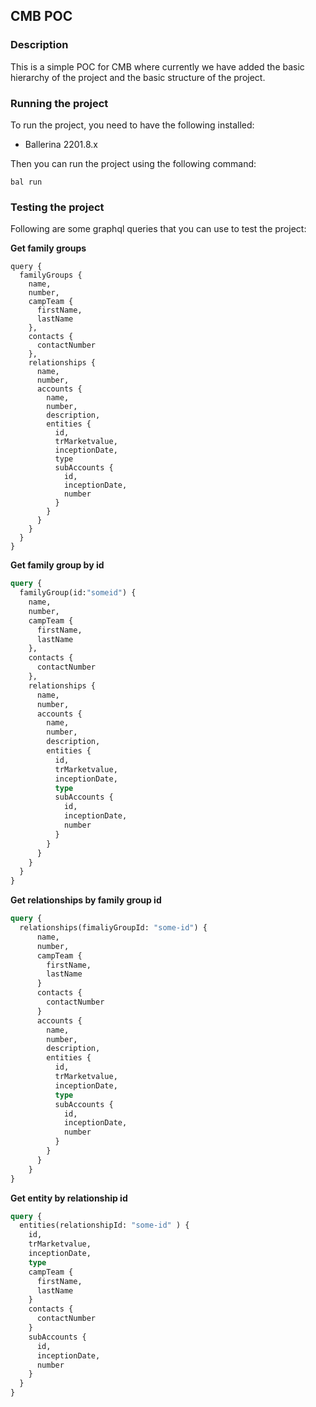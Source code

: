 ## CMB POC 

### Description

This is a simple POC for CMB where currently we have added the basic hierarchy of the project and the basic structure of the project.

### Running the project

To run the project, you need to have the following installed:

- Ballerina 2201.8.x

Then you can run the project using the following command:

```
bal run
```

### Testing the project

Following are some graphql queries that you can use to test the project:

**Get family groups**

```gql
query {
  familyGroups {
    name,
    number,
    campTeam {
      firstName,
      lastName
    },
    contacts {
      contactNumber
    },
    relationships {
      name,
      number,
      accounts {
        name,
        number,
        description,
        entities {
          id,
          trMarketvalue,
          inceptionDate,
          type
          subAccounts {
            id,
            inceptionDate,
            number
          }
        }
      }
    }
  }
}
```

**Get family group by id**

```graphql
query {
  familyGroup(id:"someid") {
    name,
    number,
    campTeam {
      firstName,
      lastName
    },
    contacts {
      contactNumber
    },
    relationships {
      name,
      number,
      accounts {
        name,
        number,
        description,
        entities {
          id,
          trMarketvalue,
          inceptionDate,
          type
          subAccounts {
            id,
            inceptionDate,
            number
          }
        }
      }
    }
  }
}
```

**Get relationships by family group id**

```graphql
query {
  relationships(fimaliyGroupId: "some-id") {
      name,
      number,
      campTeam {
        firstName,
        lastName
      }
      contacts {
        contactNumber
      }
      accounts {
        name,
        number,
        description,
        entities {
          id,
          trMarketvalue,
          inceptionDate,
          type
          subAccounts {
            id,
            inceptionDate,
            number
          }
        }
      }
    }
}
```

**Get entity by relationship id**

```graphql
query {
  entities(relationshipId: "some-id" ) {
    id,
    trMarketvalue,
    inceptionDate,
    type
    campTeam {
      firstName,
      lastName
    }
    contacts {
      contactNumber
    }
    subAccounts {
      id,
      inceptionDate,
      number
    }
  }
}
```